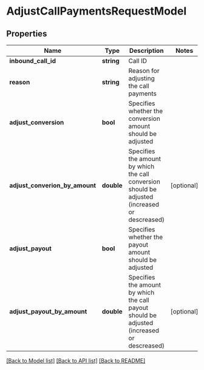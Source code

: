 # AdjustCallPaymentsRequestModel

## Properties
Name | Type | Description | Notes
------------ | ------------- | ------------- | -------------
**inbound_call_id** | **string** | Call ID | 
**reason** | **string** | Reason for adjusting the call payments | 
**adjust_conversion** | **bool** | Specifies whether the conversion amount should be adjusted | 
**adjust_converion_by_amount** | **double** | Specifies the amount by which the call conversion should be adjusted (increased or descreased) | [optional] 
**adjust_payout** | **bool** | Specifies whether the payout amount should be adjusted | 
**adjust_payout_by_amount** | **double** | Specifies the amount by which the call payout should be adjusted (increased or descreased) | [optional] 

[[Back to Model list]](../README.md#documentation-for-models) [[Back to API list]](../README.md#documentation-for-api-endpoints) [[Back to README]](../README.md)



